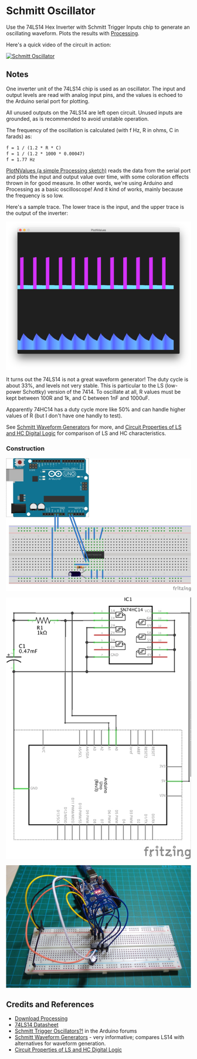 # Schmitt Oscillator

Use the 74LS14 Hex Inverter with Schmitt Trigger Inputs chip to generate an oscillating waveform. Plots the results with [Processing](https://www.processing.org).

Here's a quick video of the circuit in action:

[![Schmitt Oscillator](http://img.youtube.com/vi/-_85OFB7r08/0.jpg)](http://www.youtube.com/watch?v=-_85OFB7r08)

## Notes

One inverter unit of the 74LS14 chip is used as an oscillator. The input and output levels are read with analog input pins, and the values is echoed to the Arduino serial port for plotting.

All unused outputs on the 74LS14 are left open circuit. Unused inputs are grounded, as is recommended to avoid unstable operation.

The frequency of the oscillation is calculated (with f Hz, R in ohms, C in farads) as:

    f = 1 / (1.2 * R * C)
    f = 1 / (1.2 * 1000 * 0.00047)
    f = 1.77 Hz

[PlotNValues (a simple Processing sketch)](../../processing/PlotNValues) reads the data from the serial port and plots the input and output value over time, with some coloration effects thrown in for good measure. In other words, we're using Arduino and Processing as a basic oscilloscope! And it kind of works, mainly because the frequency is so low.

Here's a sample trace. The lower trace is the input, and the upper trace is the output of the inverter:

![processing trace](./assets/processing_trace.png?raw=true)

It turns out the 74LS14 is not a great waveform generator! The duty cycle is about 33%, and levels not very stable.
This is particular to the LS (low-power Schottky) version of the 7414. To oscillate at all, R values must be kept between 100R and 1k, and C between 1nF and 1000uF.

Apparently 74HC14 has a duty cycle more like 50% and can handle higher values of R (but I don't have one handly to test).

See [Schmitt Waveform Generators](http://www.electronics-tutorials.ws/waveforms/generators.html) for more, and
[Circuit Properties of LS and HC Digital Logic](http://mysite.du.edu/~etuttle/electron/elect13.htm) for comparison of LS and HC characteristics.


### Construction

![The Breadboard](./assets/schmitt_oscillator_bb.jpg?raw=true)

![The Schematic](./assets/schmitt_oscillator_schematic.jpg?raw=true)

![The Build](./assets/schmitt_oscillator_build.jpg?raw=true)


## Credits and References
* [Download Processing](https://www.processing.org/download/)
* [74LS14 Datasheet](http://www.futurlec.com/74LS/74LS14.shtml)
* [Schmitt Trigger Oscillators?!](http://forum.arduino.cc/index.php?topic=147691.0) in the Arduino forums
* [Schmitt Waveform Generators](http://www.electronics-tutorials.ws/waveforms/generators.html) - very informative; compares LS14 with alternatives for waveform generation.
* [Circuit Properties of LS and HC Digital Logic](http://mysite.du.edu/~etuttle/electron/elect13.htm)




